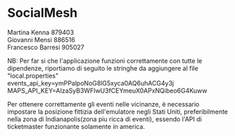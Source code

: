 # SocialMesh
Martina Kenna 879403 <br/>
Giovanni Mensi 886516 <br/>
Francesco Barresi 905027 <br/>

NB: Per far si che l'applicazione funzioni correttamente con tutte le dipendenze, riportiamo di seguito le stringhe da aggiungere al file "local.properties" <br/>
events_api_key=ymPPalpoNoG8lG5xyca0AQ6uhACG4y3j <br/>
MAPS_API_KEY=AIzaSyB3WFIwU3fCEYmeuX0APxNQibeo6G4Kuww <br/>

Per ottenere correttamente gli eventi nelle vicinanze, è necessario impostare la posizione fittizia dell'emulatore negli Stati Uniti, preferibilmente nella zona di Indianapolis(zona piu ricca di eventi), essendo l'API di ticketmaster funzionante solamente in america.
<br/>
